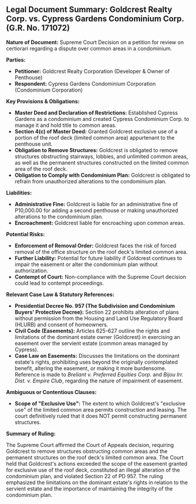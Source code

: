 ## Legal Document Summary: Goldcrest Realty Corp. vs. Cypress Gardens Condominium Corp. (G.R. No. 171072)

**Nature of Document:** Supreme Court Decision on a petition for review on certiorari regarding a dispute over common areas in a condominium.

**Parties:**

*   **Petitioner:** Goldcrest Realty Corporation (Developer & Owner of Penthouse)
*   **Respondent:** Cypress Gardens Condominium Corporation (Condominium Corporation)

**Key Provisions & Obligations:**

*   **Master Deed and Declaration of Restrictions:** Established Cypress Gardens as a condominium and created Cypress Condominium Corp. to manage it and hold title to common areas.
*   **Section 4(c) of Master Deed:** Granted Goldcrest exclusive use of a portion of the roof deck (limited common area) appurtenant to the penthouse unit.
*   **Obligation to Remove Structures:** Goldcrest is obligated to remove structures obstructing stairways, lobbies, and unlimited common areas, as well as the permanent structures constructed on the limited common area of the roof deck.
*   **Obligation to Comply with Condominium Plan:** Goldcrest is obligated to refrain from unauthorized alterations to the condominium plan.

**Liabilities:**

*   **Administrative Fine:** Goldcrest is liable for an administrative fine of P10,000.00 for adding a second penthouse or making unauthorized alterations to the condominium plan.
*   **Encroachment:** Goldcrest liable for encroaching upon common areas.

**Potential Risks:**

*   **Enforcement of Removal Order:** Goldcrest faces the risk of forced removal of the office structure on the roof deck's limited common area.
*   **Further Liability:** Potential for future liability if Goldcrest continues to impair the easement or alter the condominium plan without authorization.
*   **Contempt of Court:** Non-compliance with the Supreme Court decision could lead to contempt proceedings.

**Relevant Case Law & Statutory References:**

*   **Presidential Decree No. 957 (The Subdivision and Condominium Buyers' Protective Decree):** Section 22 prohibits alteration of plans without permission from the Housing and Land Use Regulatory Board (HLURB) and consent of homeowners.
*   **Civil Code (Easements):** Articles 625-627 outline the rights and limitations of the dominant estate owner (Goldcrest) in exercising an easement over the servient estate (common areas managed by Cypress).
*   **Case Law on Easements:** Discusses the limitations on the dominant estate's rights, prohibiting uses beyond the originally contemplated benefit, altering the easement, or making it more burdensome. Reference is made to *Breliant v. Preferred Equities Corp.* and *Bijou Irr. Dist. v. Empire Club*, regarding the nature of impairment of easement.

**Ambiguous or Contentious Clauses:**

*   **Scope of "Exclusive Use":** The extent to which Goldcrest's "exclusive use" of the limited common area permits construction and leasing. The court definitively ruled that it does NOT permit constructing permanent structures.

**Summary of Ruling:**

The Supreme Court affirmed the Court of Appeals decision, requiring Goldcrest to remove structures obstructing common areas and the permanent structures on the roof deck's limited common area. The Court held that Goldcrest's actions exceeded the scope of the easement granted for exclusive use of the roof deck, constituted an illegal alteration of the condominium plan, and violated Section 22 of PD 957. The ruling emphasized the limitations on the dominant estate's rights in relation to the servient estate and the importance of maintaining the integrity of the condominium plan.
